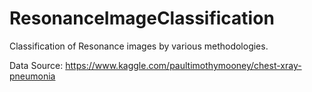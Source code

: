 # ResonanceImageClassification
Classification of Resonance images by various methodologies.

Data Source: https://www.kaggle.com/paultimothymooney/chest-xray-pneumonia
